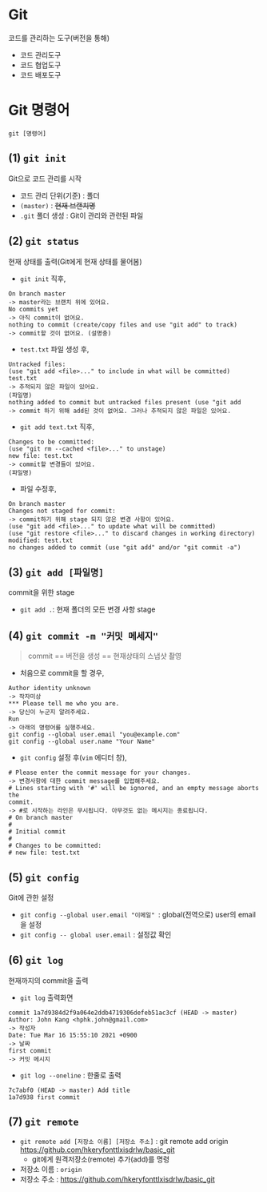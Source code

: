 # Git

코드를 관리하는 도구(버전을 통해)

* 코드 관리도구
* 코드 협업도구
* 코드 배포도구



# Git 명령어

`git [명령어]`

## (1) `git init`

Git으로 코드 관리를 시작

* 코드 관리 단위(기준) : 폴더
* `(master)` : ~~현재 브랜치명~~
* `.git` 폴더 생성 : Git이 관리와 관련된 파일



## (2) `git status`

현재 상태를 출력(Git에게 현재 상태를 물어봄)

* `git init` 직후,

```
On branch master
-> master라는 브랜치 위에 있어요.
No commits yet
-> 아직 commit이 없어요.
nothing to commit (create/copy files and use "git add" to track)
-> commit할 것이 없어요. (설명충)
```



* `test.txt` 파일 생성 후,

```
Untracked files:
(use "git add <file>..." to include in what will be committed)
test.txt
-> 추적되지 않은 파일이 있어요.
(파일명)
nothing added to commit but untracked files present (use "git add
-> commit 하기 위해 add된 것이 없어요. 그러나 추적되지 않은 파일은 있어요.
```



* `git add text.txt` 직후,

```
Changes to be committed:
(use "git rm --cached <file>..." to unstage)
new file: test.txt
-> commit할 변경들이 있어요.
(파일명)
```



* 파일 수정후,

```
On branch master
Changes not staged for commit:
-> commit하기 위해 stage 되지 않은 변경 사항이 있어요.
(use "git add <file>..." to update what will be committed)
(use "git restore <file>..." to discard changes in working directory)
modified: test.txt
no changes added to commit (use "git add" and/or "git commit -a")
```



## (3) `git add [파일명]`

commit을 위한 stage

* `git add .`: 현재 폴더의 모든 변경 사항 stage



## (4) `git commit -m "커밋 메세지"`

> commit == 버전을 생성 == 현재상태의 스냅샷 촬영

* 처음으로 commit을 할 경우,

```
Author identity unknown
-> 작자미상
*** Please tell me who you are.
-> 당신이 누군지 알려주세요.
Run
-> 아래의 명령어를 실행주세요.
git config --global user.email "you@example.com"
git config --global user.name "Your Name"
```

* `git config` 설정 후(`vim` 에디터 창),

```
# Please enter the commit message for your changes.
-> 변경사항에 대한 commit message를 입렵해주세요.
# Lines starting with '#' will be ignored, and an empty message aborts the
commit.
-> #로 시작하는 라인은 무시됩니다. 아무것도 없는 메시지는 종료됩니다.
# On branch master
#
# Initial commit
#
# Changes to be committed:
# new file: test.txt
```



## (5) `git config`

Git에 관한 설정

* `git config --global user.email "이메일" `: global(전역으로) user의 email을 설정
* `git config -- global user.email` : 설정값 확인



## (6) `git log`

현재까지의 commit을 출력

*  `git log` 출력화면

```
commit 1a7d9384d2f9a064e2ddb4719306defeb51ac3cf (HEAD -> master)
Author: John Kang <hphk.john@gmail.com>
-> 작성자
Date: Tue Mar 16 15:55:10 2021 +0900
-> 날짜
first commit
-> 커밋 메시지
```

* `git log --oneline` : 한줄로 출력

```
7c7abf0 (HEAD -> master) Add title
1a7d938 first commit
```



## (7) `git remote`

* `git remote add [저장소 이름] [저장소 주소]` : git remote add origin https://github.com/hkeryfonttlxisdrlw/basic_git
  * git에게 원격저장소(remote) 추가(add)를 명령
* 저장소 이름 : `origin`
* 저장소 주소 : https://github.com/hkeryfonttlxisdrlw/basic_git